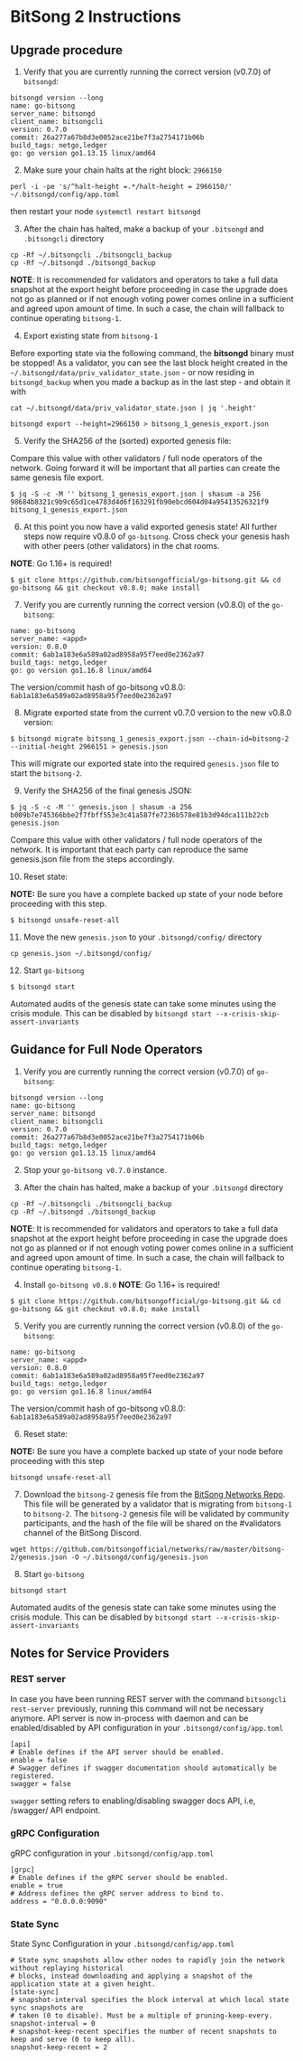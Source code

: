 # BitSong 2 Instructions

## Upgrade procedure

1. Verify that you are currently running the correct version (v0.7.0) of `bitsongd`:
```
bitsongd version --long
name: go-bitsong
server_name: bitsongd
client_name: bitsongcli
version: 0.7.0
commit: 26a277a67b8d3e0052ace21be7f3a2754171b06b
build_tags: netgo,ledger
go: go version go1.13.15 linux/amd64
```

2. Make sure your chain halts at the right block: `2966150`
```
perl -i -pe 's/^halt-height =.*/halt-height = 2966150/' ~/.bitsongd/config/app.toml
```
then restart your node `systemctl restart bitsongd`

3. After the chain has halted, make a backup of your `.bitsongd` and `.bitsongcli` directory
```
cp -Rf ~/.bitsongcli ./bitsongcli_backup
cp -Rf ~/.bitsongd ./bitsongd_backup
```

**NOTE**: It is recommended for validators and operators to take a full data snapshot at the export height before proceeding in case the upgrade does not go as planned or if not enough voting power comes online in a sufficient and agreed upon amount of time. In such a case, the chain will fallback to continue operating `bitsong-1`.

4. Export existing state from `bitsong-1`

Before exporting state via the following command, the **bitsongd** binary must be stopped! As a validator, you can see the last block height created in the `~/.bitsongd/data/priv_validator_state.json` - or now residing in `bitsongd_backup` when you made a backup as in the last step - and obtain it with

```
cat ~/.bitsongd/data/priv_validator_state.json | jq '.height'
```

```
bitsongd export --height=2966150 > bitsong_1_genesis_export.json
```

5. Verify the SHA256 of the (sorted) exported genesis file:

Compare this value with other validators / full node operators of the network. Going forward it will be important that all parties can create the same genesis file export.

```
$ jq -S -c -M '' bitsong_1_genesis_export.json | shasum -a 256
98684b8321c9b9c65d1ce4783d4d6f163291fb90ebcd604d04a95413526321f9  bitsong_1_genesis_export.json
```

6. At this point you now have a valid exported genesis state! All further steps now require v0.8.0 of `go-bitsong`. Cross check your genesis hash with other peers (other validators) in the chat rooms.

**NOTE**: Go 1.16+ is required!

```
$ git clone https://github.com/bitsongofficial/go-bitsong.git && cd go-bitsong && git checkout v0.8.0; make install
```

7. Verify you are currently running the correct version (v0.8.0) of the `go-bitsong`:

```
name: go-bitsong
server_name: <appd>
version: 0.8.0
commit: 6ab1a183e6a589a02ad8958a95f7eed0e2362a97
build_tags: netgo,ledger
go: go version go1.16.8 linux/amd64
```

The version/commit hash of go-bitsong v0.8.0: `6ab1a183e6a589a02ad8958a95f7eed0e2362a97`

8. Migrate exported state from the current v0.7.0 version to the new v0.8.0 version:

```
$ bitsongd migrate bitsong_1_genesis_export.json --chain-id=bitsong-2 --initial-height 2966151 > genesis.json
```

This will migrate our exported state into the required `genesis.json` file to start the `bitsong-2`.

9. Verify the SHA256 of the final genesis JSON:
```
$ jq -S -c -M '' genesis.json | shasum -a 256
b009b7e745366bbe2f7fbff553e3c41a587fe7236b578e81b3d94dca111b22cb  genesis.json
```

Compare this value with other validators / full node operators of the network. It is important that each party can reproduce the same genesis.json file from the steps accordingly.

10. Reset state:

**NOTE:** Be sure you have a complete backed up state of your node before proceeding with this step.

```
$ bitsongd unsafe-reset-all
```

11. Move the new `genesis.json` to your `.bitsongd/config/` directory

```
cp genesis.json ~/.bitsongd/config/
```

12. Start `go-bitsong`

```
$ bitsongd start
```

Automated audits of the genesis state can take some minutes using the crisis module. This can be disabled by `bitsongd start --x-crisis-skip-assert-invariants`

## Guidance for Full Node Operators

1. Verify you are currently running the correct version (v0.7.0) of `go-bitsong`:

```
bitsongd version --long
name: go-bitsong
server_name: bitsongd
client_name: bitsongcli
version: 0.7.0
commit: 26a277a67b8d3e0052ace21be7f3a2754171b06b
build_tags: netgo,ledger
go: go version go1.13.15 linux/amd64
```

2. Stop your `go-bitsong v0.7.0` instance.

3. After the chain has halted, make a backup of your `.bitsongd` directory

```
cp -Rf ~/.bitsongcli ./bitsongcli_backup
cp -Rf ~/.bitsongd ./bitsongd_backup
```

**NOTE**: It is recommended for validators and operators to take a full data snapshot at the export height before proceeding in case the upgrade does not go as planned or if not enough voting power comes online in a sufficient and agreed upon amount of time. In such a case, the chain will fallback to continue operating `bitsong-1`.

4. Install `go-bitsong v0.8.0`
**NOTE**: Go 1.16+ is required!

```
$ git clone https://github.com/bitsongofficial/go-bitsong.git && cd go-bitsong && git checkout v0.8.0; make install
```

5. Verify you are currently running the correct version (v0.8.0) of the `go-bitsong`:

```
name: go-bitsong
server_name: <appd>
version: 0.8.0
commit: 6ab1a183e6a589a02ad8958a95f7eed0e2362a97
build_tags: netgo,ledger
go: go version go1.16.8 linux/amd64
```

The version/commit hash of go-bitsong v0.8.0: `6ab1a183e6a589a02ad8958a95f7eed0e2362a97`

6. Reset state:

**NOTE:** Be sure you have a complete backed up state of your node before proceeding with this step

```
bitsongd unsafe-reset-all
```

7. Download the `bitsong-2` genesis file from the [BitSong Networks Repo](https://github.com/bitsongofficial/networks/tree/master/bitsong-2). This file will be generated by a validator that is migrating from `bitsong-1` to `bitsong-2`. The `bitsong-2` genesis file will be validated by community participants, and the hash of the file will be shared on the #validators channel of the BitSong Discord.

```
wget https://github.com/bitsongofficial/networks/raw/master/bitsong-2/genesis.json -O ~/.bitsongd/config/genesis.json
```

8. Start `go-bitsong`

```
bitsongd start
```

Automated audits of the genesis state can take some minutes using the crisis module. This can be disabled by `bitsongd start --x-crisis-skip-assert-invariants`

## Notes for Service Providers

### REST server

In case you have been running REST server with the command `bitsongcli rest-server`  previously, running this command will not be necessary anymore. API server is now in-process with daemon and can be enabled/disabled by API configuration in your `.bitsongd/config/app.toml`

```
[api]
# Enable defines if the API server should be enabled.
enable = false
# Swagger defines if swagger documentation should automatically be registered.
swagger = false
```

`swagger` setting refers to enabling/disabling swagger docs API, i.e, /swagger/ API endpoint.

### gRPC Configuration

gRPC configuration in your `.bitsongd/config/app.toml`

```
[grpc]
# Enable defines if the gRPC server should be enabled.
enable = true
# Address defines the gRPC server address to bind to.
address = "0.0.0.0:9090"
```

### State Sync

State Sync Configuration in your `.bitsongd/config/app.toml`

```
# State sync snapshots allow other nodes to rapidly join the network without replaying historical
# blocks, instead downloading and applying a snapshot of the application state at a given height.
[state-sync]
# snapshot-interval specifies the block interval at which local state sync snapshots are
# taken (0 to disable). Must be a multiple of pruning-keep-every.
snapshot-interval = 0
# snapshot-keep-recent specifies the number of recent snapshots to keep and serve (0 to keep all).
snapshot-keep-recent = 2
```
